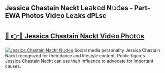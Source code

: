 ## Jessica Chastain Nackt Le𝚊k𝚎d N𝚞𝚍es - Part-EWA Photos Vid𝚎o Le𝚊ks dPLsc

# <h2><a href="http://fb0xm4.evod.top/?m=Jessica+Chastain+Nackt">🔗 👉🔴 Jessica Chastain Nackt Vid𝚎o Ph𝚘t𝚘s</a></h2>

[![Jessica Chastain Nackt N𝚞d𝚎s](https://i.imgur.com/8V9OHl7.gif)](http://fb0xm4.evod.top/?m=Jessica+Chastain+Nackt)
Social media personality Jessica Chastain Nackt recognized for their dance and lifestyle content. Public figures Jessica Chastain Nackt can use their influence to advocate for important causes. 

